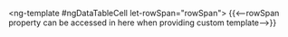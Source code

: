   <ng-template #ngDataTableCell let-rowSpan="rowSpan">
    {{<--rowSpan property can be accessed in here when providing custom template-->}}
  </ng-template>
